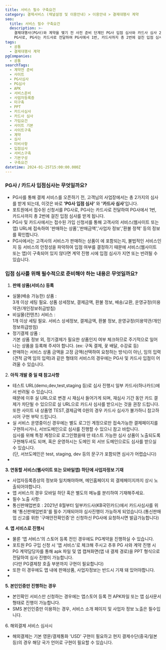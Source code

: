 ```yaml
---
title: 서비스 필수 구축요건
category: 결제서비스 (채널설정 및 이용안내) > 이용안내 > 결제대행사 계약
seo:
  title: 서비스 필수 구축요건
  description: >-
    결제대행사(PG사)와 계약을 맺기 전 사전 준비 단계인 PG사 입점 심사와 카드사 심사 2가지의 안내입니다. 포트원에서 접수된 신청서를
    PG사로, PG사는 카드사로 전달하여 PG사에서 1번, 카드사까지 총 2번에 걸친 입점 심사를 받게 됩니다.
tags:
  - 공통
  - 결제대행사 계약
pgCompanies:
  - 공통
searchTags:
  - 계약전 준비
  - 사이트
  - PG사심사
  - PG심사
  - APK
  - 서비스준비
  - 사업자등록증
  - 미구축
  - PPT
  - 카드사심사
  - 카드사 심사
  - 가입요건
  - 사이트 기본
  - 사이트구축
  - 계약
  - 심사
  - 미비사항
  - 입점심사
  - 서비스구축
  - 기본구성
  - 구축요건
datetime: 2024-01-25T15:00:00.000Z
---
```


<Callout content="연동하실 PG사 심사를 위해 연동하실 사이트를 준비해 주시는 과정입니다. 웹이 아니라 앱이어도 괜찮습니다.
해당 서비스에 담긴 내용이 중요하므로 어떤 내용을 체크해야 하는지 아래 내용으로 자세히 확인해 주세요!
" title="결제대행사(PG사)와 계약을 맺기 전 반드시 먼저 준비해 주셔야 하는 단계가 있습니다." />

### **PG사 / 카드사 입점심사는 무엇일까요?**

- PG사를 통해 결제 서비스를 오픈하기 전, 고객님의 사업장에서는 총 2가지의 심사를 받게 되는데, 이것은 바로 **'PG사 입점 심사'** 와 **'카드사 심사**'입니다.
- 포트원에서 접수된 신청서를 PG사로, PG사는 카드사로 전달하여 PG사에서 1번, 카드사까지 총 2번에 걸친 입점 심사를 받게 됩니다.
- PG사 및 카드사에서는 접수된 가입 신청서를 통해 고객사의 서비스(웹사이트 또는 앱) URL에 접속하여 '판매하는 상품','판매금액','사업자 정보','환불 정책' 등의 정보를 확인합니다.
- PG사에서는  고객사의 서비스가 판매하는 상품이 <Highlight text="입점제한 업종" />에 포함되는지, 불법적인 서비스인지 등 서비스의 안정성을 파악하여 입점 여부를 결정하기 때문에 서비스(웹사이트 또는 앱)이 구축되어 있지 않다면 계약 진행 시에 입점 심사가 지연 또는 반려될 수 있습니다.

### **입점 심사를 위해 필수적으로 준비해야 하는 내용은 무엇일까요?**

1. **판매 상품(서비스) 등록**

- 실물(배송 가능한) 상품 : \
  3개 이상 세팅 필요. 상품 상세정보, 결제금액, 환불 정보, 배송/교환, 운영규정(이용약관/개인정보취급방침)
- 비실물(컨텐츠) 서비스 : \
  1개 이상 세팅 필요. 서비스 상세정보, 결제금액, 환불 정보, 운영규정(이용약관/개인정보취급방침)
- 정기결제 상품 : \
  기본 상품 정보 외, 정기결제가 필요한 상품인지 여부 체크하므로 주기적으로 일어나는 상품을 등록해 주셔야 합니다. (ex: 구독 결제, 꽃 배달, 수강료 등)
- 판매하는 서비스 상품 금액을 고정 금액(선택하여 요청하는 방식)이 아닌, 임의 입력(견적 금액 임의 입력)과 같은 형태의 서비스의 경우에는 PG사 및 카드사 입점이 어려울 수 있습니다.

<Callout content="**전자상거래 등에서의 소비자보호에 관한 법률 제13조 4항의 규정에 따르면, 통신판매업자가 소비자에게 제공(표시, 광고 또는 고지) 하여야 할 재화 등의 정보에 관한 사항과 거래 조건에 관한 정보의 내용(정확한 금액)과 제공 방법을 구체적으로 제시해야 합니다**" icon="💡" title="참고사항" />

2\. **아직 개발 중 일 때 참고사항**

- 테스트 URL(demo,dev,test,staging 등)로 심사 진행시 일부 카드사(하나카드)에서 반려될 수 있습니다.\
  때문에 이후 실 URL으로 변경 시 재심사 들어가게 되며, 재심사 기간 동안 카드 결제가 차단될 수 있으므로 실 URL으로 카드사 심사를 받으시는 것을 권장 드립니다.\
  또한 사이트 내 상품명 TEST,결제금액 0원의 경우 카드사 심사가 불가하니 참고하시어 구현 부탁 드립니다.
- 실 서비스 운영중이신 경우에는 별도 로그인 계정으로만 접속가능한 결제페이지를 구현하시거나, 서브도메인으로 심사를 진행할 수 있으니 참고 바랍니다.\
  심사를 위해 특정 계정으로 로그인했을때 만 테스트 가능한 심사 상품이 노출되도록 구현해두셔도 되며, 혹은 운영하시는 도메인 외 서브 도메인으로도 심사를 받으실 수 있습니다.\
  (단, 서브도메인은 test, staging, dev 등의 문구가 포함되면 심사가 어렵습니다)
- <Highlight text="'카드사 심사' 진행을 위해서는 결제하는 페이지 및 PG사 결제 모듈이 호출되도록 구현되어 있어야 합니다.(PG사별 테스트모드 설정 방법) " />

**3. 연동할 서비스(웹사이트 또는 모바일앱) 하단에 사업자정보 기재**

- 사업자등록증상의 정보와 일치해야하며, 메인홈페이지 외 결제페이지까지 상시 노출되어야합니다.
- 앱 서비스의 경우 모바일 하단 혹은 별도의 메뉴를 분리하여 기재해주세요.
- 필수 노출 사항: <Highlight text="상호명, 사업자등록번호, 대표자명, 사업장주소지, 전화번호(휴대폰번호 불가)" />
- 통신판매업번호 : 2021년 8월부터 일부카드사(KB국민카드)에서 카드사심사를 위해 '통신판매업번호'를 필수 기재되어야 심사진행이 가능하게 되었습니다.(통신판매업 신고를 위한 '구매안전확인증'은 신청하신 PG사에 요청하시면 발급가능합니다)

**4. 앱 서비스로 진행시**

- 물론 ‘앱 서비스’의 스토어 등록 전인 경우에도 PG계약을 진행하실 수 있습니다.
- 포트원 PG 구입 신청 시 '앱 서비스'로 체크해 주시고 추후 PG 사와 계약 진행 시 PG 계약담당자를 통해 apk 파일 및 앱 캡쳐화면(앱 내 결제 경로)을 PPT 형식으로 전달하여 심사 진행이 가능합니다. \
  (다만 PG결제창 호출 부분까지 구현이 필요합니다)
- 또한 이 경우에도 앱 내에 판매상품, 사업자정보는 반드시 기재 돼 있어야합니다.
- <Highlight text="다날 결제서비스와 ‘토스페이 간편결제’ PG사의 경우, 모바일앱으로 결제연동 시, 앱마켓(구글플레이스토어, 앱스토어) 등록은 필수입니다.(해당 PG사 내부 정책)" />



**5. 본인인증만 진행하는 경우**

- 본인확인 서비스만 신청하는 경우에는 앱스토어 등록 전 APK파일 또는 앱 심사문서 형태로 진행이 가능합니다.
- SMS 본인인증만 이용하는 경우, 서비스 소개 페이지 및 사업자 정보 노출은 필수입니다.



6\. 해외결제 서비스 심사시

- 해외결제는 기본 영문/결제통화 'USD' 구현이 필요하고 현지 결제수단(중국/일본 등)의 경우 해당 국가 언어로 구현이 필요할 수 있습니다.
